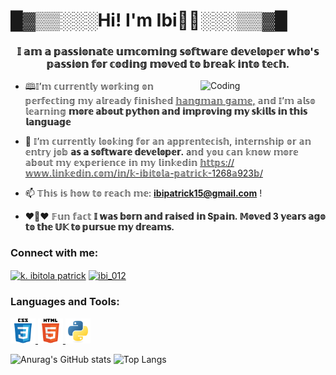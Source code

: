 # █▓▒▒░░░Hi! I'm Ibi👋🏾░░░▒▒▓█

<h3 align="center">𝕀 𝕒𝕞 𝕒 𝕡𝕒𝕤𝕤𝕚𝕠𝕟𝕒𝕥𝕖 𝕦𝕞𝕔𝕠𝕞𝕚𝕟𝕘 𝕤𝕠𝕗𝕥𝕨𝕒𝕣𝕖 𝕕𝕖𝕧𝕖𝕝𝕠𝕡𝕖𝕣 𝕨𝕙𝕠'𝕤 𝕡𝕒𝕤𝕤𝕚𝕠𝕟 𝕗𝕠𝕣 𝕔𝕠𝕕𝕚𝕟𝕘 𝕞𝕠𝕧𝕖𝕕 𝕥𝕠 𝕓𝕣𝕖𝕒𝕜 𝕚𝕟𝕥𝕠 𝕥𝕖𝕔𝕙.</h3>
<img align="right" alt="Coding" width="200" src="https://cdn-media-1.freecodecamp.org/code-radio/Saron3.gif">

- 🕮𝕀’𝕞 𝕔𝕦𝕣𝕣𝕖𝕟𝕥𝕝𝕪 𝕨𝕠𝕣𝕜𝕚𝕟𝕘 𝕠𝕟 𝕡𝕖𝕣𝕗𝕖𝕔𝕥𝕚𝕟𝕘 𝕞𝕪 𝕒𝕝𝕣𝕖𝕒𝕕𝕪 𝕗𝕚𝕟𝕚𝕤𝕙𝕖𝕕 [𝕙𝕒𝕟𝕘𝕞𝕒𝕟 𝕘𝕒𝕞𝕖,](https://github.com/Ibitolapatrick/hangman-game) 𝕒𝕟𝕕 𝕀’𝕞 𝕒𝕝𝕤𝕠 𝕝𝕖𝕒𝕣𝕟𝕚𝕟𝕘 **𝕞𝕠𝕣𝕖 𝕒𝕓𝕠𝕦𝕥 𝕡𝕪𝕥𝕙𝕠𝕟 𝕒𝕟𝕕 𝕚𝕞𝕡𝕣𝕠𝕧𝕚𝕟𝕘 𝕞𝕪 𝕤𝕜𝕚𝕝𝕝𝕤 𝕚𝕟 𝕥𝕙𝕚𝕤 𝕝𝕒𝕟𝕘𝕦𝕒𝕘𝕖**

- 📄 𝕀’𝕞 𝕔𝕦𝕣𝕣𝕖𝕟𝕥𝕝𝕪 𝕝𝕠𝕠𝕜𝕚𝕟𝕘 𝕗𝕠𝕣 𝕒𝕟 𝕒𝕡𝕡𝕣𝕖𝕟𝕥𝕖𝕔𝕚𝕤𝕙, 𝕚𝕟𝕥𝕖𝕣𝕟𝕤𝕙𝕚𝕡 𝕠𝕣 𝕒𝕟 𝕖𝕟𝕥𝕣𝕪 𝕛𝕠𝕓 **𝕒𝕤 𝕒 𝕤𝕠𝕗𝕥𝕨𝕒𝕣𝕖 𝕕𝕖𝕧𝕖𝕝𝕠𝕡𝕖𝕣.** a𝕟𝕕 𝕪𝕠𝕦 𝕔𝕒𝕟 𝕜𝕟𝕠𝕨 𝕞𝕠𝕣𝕖 𝕒𝕓𝕠𝕦𝕥 𝕞𝕪 𝕖𝕩𝕡𝕖𝕣𝕚𝕖𝕟𝕔𝕖 𝕚𝕟 𝕞𝕪 𝕝𝕚𝕟𝕜𝕖𝕕𝕚𝕟 [𝕙𝕥𝕥𝕡𝕤://𝕨𝕨𝕨.𝕝𝕚𝕟𝕜𝕖𝕕𝕚𝕟.𝕔𝕠𝕞/𝕚𝕟/𝕜-𝕚𝕓𝕚𝕥𝕠𝕝𝕒-𝕡𝕒𝕥𝕣𝕚𝕔𝕜-1268𝕒923𝕓/](https://www.linkedin.com/in/k-ibitola-patrick-1268a923b/)

- 📫 𝕋𝕙𝕚𝕤 𝕚𝕤 𝕙𝕠𝕨 𝕥𝕠 𝕣𝕖𝕒𝕔𝕙 𝕞𝕖: **ibipatrick15@gmail.com** !

- ❤️💛❤️ 𝔽𝕦𝕟 𝕗𝕒𝕔𝕥 **𝕀 𝕨𝕒𝕤 𝕓𝕠𝕣𝕟 𝕒𝕟𝕕 𝕣𝕒𝕚𝕤𝕖𝕕 𝕚𝕟 S𝕡𝕒𝕚𝕟. 𝕄𝕠𝕧𝕖𝕕 3 𝕪𝕖𝕒𝕣𝕤 𝕒𝕘𝕠 𝕥𝕠 𝕥𝕙𝕖 𝕌𝕂 𝕥𝕠 𝕡𝕦𝕣𝕤𝕦𝕖 𝕞𝕪 𝕕𝕣𝕖𝕒𝕞𝕤.**

<h3 align="left">Connect with me:</h3>
<p align="left">
<a href="https://linkedin.com/in/k. ibitola patrick" target="blank"><img align="center" src="https://raw.githubusercontent.com/rahuldkjain/github-profile-readme-generator/master/src/images/icons/Social/linked-in-alt.svg" alt="k. ibitola patrick" height="30" width="40" /></a>
<a href="https://instagram.com/ibi_012" target="blank"><img align="center" src="https://raw.githubusercontent.com/rahuldkjain/github-profile-readme-generator/master/src/images/icons/Social/instagram.svg" alt="ibi_012" height="30" width="40" /></a>
</p>

<h3 align="left">Languages and Tools:</h3>
<p align="left"> <a href="https://www.w3schools.com/css/" target="_blank" rel="noreferrer"> <img src="https://raw.githubusercontent.com/devicons/devicon/master/icons/css3/css3-original-wordmark.svg" alt="css3" width="40" height="40"/> </a> <a href="https://www.w3.org/html/" target="_blank" rel="noreferrer"> <img src="https://raw.githubusercontent.com/devicons/devicon/master/icons/html5/html5-original-wordmark.svg" alt="html5" width="40" height="40"/> </a> <a href="https://www.python.org" target="_blank" rel="noreferrer"> <img src="https://raw.githubusercontent.com/devicons/devicon/master/icons/python/python-original.svg" alt="python" width="40" height="40"/> </a> </p>

![Anurag's GitHub stats](https://github-readme-stats.vercel.app/api?username=Ibitolapatrick&show_icons=true&theme=radical)
![Top Langs](https://github-readme-stats.vercel.app/api/top-langs/?username=ibitolapatrick&layout=compact)
